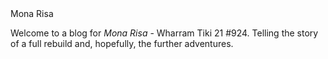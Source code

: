 ---
---

<div id="hero-unit">Mona Risa</div>

Welcome to a blog for *Mona Risa* - Wharram Tiki 21 #924. Telling the story of a full rebuild and, hopefully, the further adventures.
